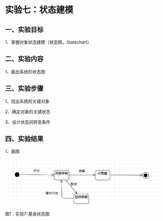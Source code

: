 # 实验七：状态建模

## 一、实验目标
1、掌握对象状态建模（状态图，Statechart）


## 二、实验内容
1、画出系统的状态图

## 三、实验步骤
1、找出系统的关键对象

2、确定对象的关键状态

3、设计状态间转变条件

## 四、实验结果
1、画图

![基金状态图](./model07-01.png)

图1：实验7-基金状态图
